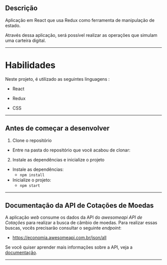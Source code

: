 
## Descrição

Aplicação em React que usa Redux como ferramenta de manipulação de estado.

Através dessa aplicação, será possível realizar as operações que simulam uma carteira digital.

---

# Habilidades
Neste projeto, é utilizado as seguintes linguagens :

  * React

  * Redux

  * CSS

---

## Antes de começar a desenvolver

1. Clone o repositório
  * Entre na pasta do repositório que você acabou de clonar:

2. Instale as dependências e inicialize o projeto
  * Instale as dependências:
    * `npm install`
  * Inicialize o projeto:
    * `npm start`

---

## Documentação da API de Cotações de Moedas

A aplicação _web_ consume os dados da API do _awesomeapi API de Cotações_ para realizar a busca de câmbio de moedas. Para realizar essas buscas, vocês precisarão consultar o seguinte _endpoint_:

- https://economia.awesomeapi.com.br/json/all

Se você quiser aprender mais informações sobre a API, veja a [documentação](https://docs.awesomeapi.com.br/api-de-moedas).

---




